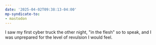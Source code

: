 ```yaml
---
date: '2025-04-02T09:38:13-04:00'
mp-syndicate-to:
- mastodon
---
```


I saw my first cyber truck the other night, "in the flesh" so to speak, and I was unprepared for the level of revulsion I would feel.